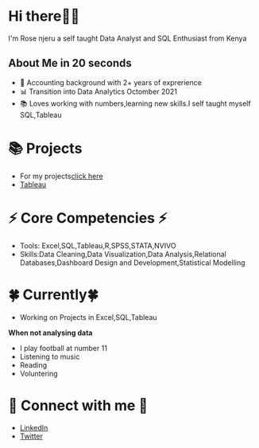 # Hi there🙋‍♀️

I'm Rose njeru a self taught Data Analyst and SQL Enthusiast from Kenya 

## About Me in 20 seconds
+ 🧾 Accounting background with 2+ years of exprerience
+ 📊 Transition into Data Analytics Octomber 2021
+ 📚 Loves working with numbers,learning new skills.I self taught myself SQL,Tableau

# 📚 Projects
+ For my projects[click here](https://rose-njeru.github.io/Rose-Njeru-Portfolio/)
+ [Tableau](https://public.tableau.com/app/profile/rose.karen.mwikali.njeru)


# ⚡ Core Competencies ⚡
+ Tools: Excel,SQL,Tableau,R,SPSS,STATA,NVIVO
+ Skills:Data Cleaning,Data Visualization,Data Analysis,Relational Databases,Dashboard Design and Development,Statistical Modelling

# 🍀 Currently🍀
+ Working on Projects in Excel,SQL,Tableau

**When not analysing data**
+ I play football  at number 11
+ Listening to music
+ Reading
+ Voluntering
  

# 🙌 Connect with me 🙌
+ [LinkedIn](https://www.linkedin.com/in/rosekaren-njeru/)
+ [Twitter](https://twitter.com/rose_njeruh)



